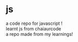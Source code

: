 # js
a code repo for javascript !
<br>
learnt js from chaiaurcode
<br>
a repo made from my learnings!
